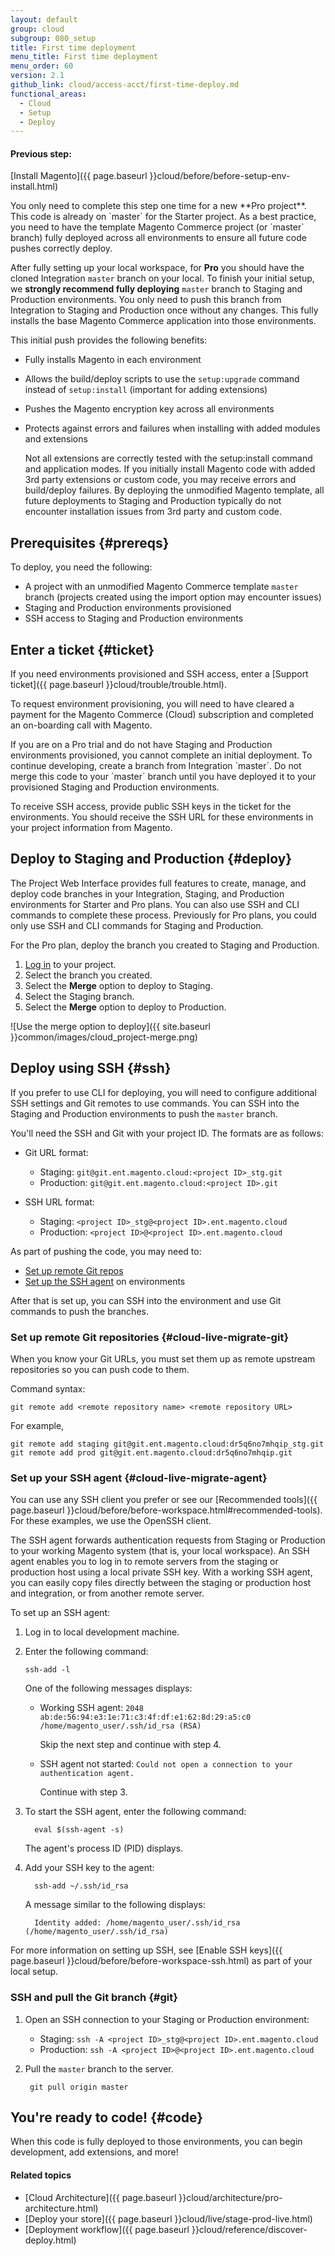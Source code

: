 ```yaml
---
layout: default
group: cloud
subgroup: 080_setup
title: First time deployment
menu_title: First time deployment
menu_order: 60
version: 2.1
github_link: cloud/access-acct/first-time-deploy.md
functional_areas:
  - Cloud
  - Setup
  - Deploy
---
```


#### Previous step:
[Install Magento]({{ page.baseurl }}cloud/before/before-setup-env-install.html)

<div class="bs-callout bs-callout-info" id="info" markdown="1">
You only need to complete this step one time for a new **Pro project**. This code is already on `master` for the Starter project. As a best practice, you need to have the template Magento Commerce project (or `master` branch) fully deployed across all environments to ensure all future code pushes correctly deploy.
</div>

After fully setting up your local workspace, for **Pro** you should have the cloned Integration `master` branch on your local. To finish your initial setup, we **strongly recommend fully deploying** `master` branch to Staging and Production environments. You only need to push this branch from Integration to Staging and Production once without any changes. This fully installs the base Magento Commerce application into those environments.

This initial push provides the following benefits:

* Fully installs Magento in each environment
* Allows the build/deploy scripts to use the `setup:upgrade` command instead of `setup:install` (important for adding extensions)
* Pushes the Magento encryption key across all environments
* Protects against errors and failures when installing with added modules and extensions

  Not all extensions are correctly tested with the setup:install command and application modes. If you initially install Magento code with added 3rd party extensions or custom code, you may receive errors and build/deploy failures. By deploying the unmodified Magento template, all future deployments to Staging and Production typically do not encounter installation issues from 3rd party and custom code.

## Prerequisites {#prereqs}
To deploy, you need the following:

* A project with an unmodified Magento Commerce template `master` branch (projects created using the import option may encounter issues)
* Staging and Production environments provisioned
* SSH access to Staging and Production environments

## Enter a ticket {#ticket}
If you need environments provisioned and SSH access, enter a [Support ticket]({{ page.baseurl }}cloud/trouble/trouble.html).

To request environment provisioning, you will need to have cleared a payment for the Magento Commerce (Cloud) subscription and completed an on-boarding call with Magento.

<div class="bs-callout bs-callout-info" id="info" markdown="1">
If you are on a Pro trial and do not have Staging and Production environments provisioned, you cannot complete an initial deployment. To continue developing, create a branch from Integration `master`. Do not merge this code to your `master` branch until you have deployed it to your provisioned Staging and Production environments.
</div>

To receive SSH access, provide public SSH keys in the ticket for the environments. You should receive the SSH URL for these environments in your project information from Magento.

## Deploy to Staging and Production {#deploy}
The Project Web Interface provides full features to create, manage, and deploy code branches in your Integration, Staging, and Production environments for Starter and Pro plans. You can also use SSH and CLI commands to complete these process. Previously for Pro plans, you could only use SSH and CLI commands for Staging and Production.

For the Pro plan, deploy the branch you created to Staging and Production.

1. [Log in](https://accounts.magento.cloud) to your project.
2. Select the branch you created.
3. Select the **Merge** option to deploy to Staging.
4. Select the Staging branch.
5. Select the **Merge** option to deploy to Production.

![Use the merge option to deploy]({{ site.baseurl }}common/images/cloud_project-merge.png)

## Deploy using SSH {#ssh}
If you prefer to use CLI for deploying, you will need to configure additional SSH settings and Git remotes to use commands. You can SSH into the Staging and Production environments to push the `master` branch.

You'll need the SSH and Git with your project ID. The formats are as follows:

*	Git URL format:

	*	Staging: `git@git.ent.magento.cloud:<project ID>_stg.git`
	*	Production: `git@git.ent.magento.cloud:<project ID>.git`

*	SSH URL format:

	*	Staging: `<project ID>_stg@<project ID>.ent.magento.cloud`
	*	Production: `<project ID>@<project ID>.ent.magento.cloud`

As part of pushing the code, you may need to:

* [Set up remote Git repos](#cloud-live-migrate-git)
* [Set up the SSH agent](#cloud-live-migrate-agent) on environments

After that is set up, you can SSH into the environment and use Git commands to push the branches.

### Set up remote Git repositories {#cloud-live-migrate-git}
When you know your Git URLs, you must set them up as remote upstream repositories so you can push code to them.

Command syntax:

	git remote add <remote repository name> <remote repository URL>

For example,

	git remote add staging git@git.ent.magento.cloud:dr5q6no7mhqip_stg.git
	git remote add prod git@git.ent.magento.cloud:dr5q6no7mhqip.git

### Set up your SSH agent {#cloud-live-migrate-agent}
You can use any SSH client you prefer or see our [Recommended tools]({{ page.baseurl }}cloud/before/before-workspace.html#recommended-tools). For these examples, we use the OpenSSH client.

The SSH agent forwards authentication requests from Staging or Production to your working Magento system (that is, your local workspace). An SSH agent enables you to log in to remote servers from the staging or production host using a local private SSH key. With a working SSH agent, you can easily copy files directly between the staging or production host and integration, or from another remote server.

To set up an SSH agent:

1.	Log in to local development machine.
2.	Enter the following command:

		ssh-add -l

	One of the following messages displays:

	*	Working SSH agent: `2048 ab:de:56:94:e3:1e:71:c3:4f:df:e1:62:8d:29:a5:c0 /home/magento_user/.ssh/id_rsa (RSA)`

		Skip the next step and continue with step 4.
	*	SSH agent not started: `Could not open a connection to your authentication agent.`

		Continue with step 3.

3.	To start the SSH agent, enter the following command:

		  eval $(ssh-agent -s)

	The agent's process ID (PID) displays.
4.	Add your SSH key to the agent:

		  ssh-add ~/.ssh/id_rsa

	A message similar to the following displays:

		  Identity added: /home/magento_user/.ssh/id_rsa (/home/magento_user/.ssh/id_rsa)

For more information on setting up SSH, see [Enable SSH keys]({{ page.baseurl }}cloud/before/before-workspace-ssh.html) as part of your local setup.

### SSH and pull the Git branch {#git}

1. Open an SSH connection to your Staging or Production environment:

    * Staging: `ssh -A <project ID>_stg@<project ID>.ent.magento.cloud`
    * Production: `ssh -A <project ID>@<project ID>.ent.magento.cloud`
2. Pull the `master` branch to the server.

        git pull origin master

## You're ready to code! {#code}
When this code is fully deployed to those environments, you can begin development, add extensions, and more!

#### Related topics

* [Cloud Architecture]({{ page.baseurl }}cloud/architecture/pro-architecture.html)
* [Deploy your store]({{ page.baseurl }}cloud/live/stage-prod-live.html)
* [Deployment workflow]({{ page.baseurl }}cloud/reference/discover-deploy.html)
